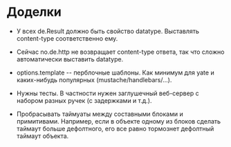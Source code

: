Доделки
=======

  * У всех de.Result должно быть свойство datatype.
    Выставлять content-type соответственно ему.

  * Сейчас no.de.http не возвращает content-type ответа,
    так что сложно автоматически выставить datatype.

  * options.template -- перблочные шаблоны.
    Как минимум для yate и каких-нибудь популярных (mustache/handlebars/...).

  * Нужны тесты.
    В частности нужен заглушечный веб-сервер с набором разных ручек (с задержками и т.д.).

  * Пробрасывать таймуаты между составными блоками и примитивами.
    Например, если в объекте одному из блоков сделать таймаут больше дефолтного,
    его все равно тормознет дефолтный таймаут объекта.

